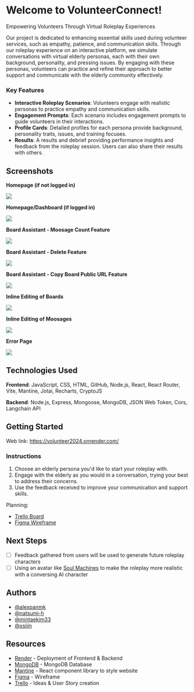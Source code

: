 # Welcome to VolunteerConnect!

Empowering Volunteers Through Virtual Roleplay Experiences

Our project is dedicated to enhancing essential skills used during volunteer services, such as empathy, patience, and communication skills. Through our roleplay experience on an interactive platform, we simulate conversations with virtual elderly personas, each with their own background, personality, and pressing issues. By engaging with these personas, volunteers can practice and refine their approach to better support and communicate with the elderly community effectively.

### Key Features

- **Interactive Roleplay Scenarios**: Volunteers engage with realistic personas to practice empathy and communication skills.
- **Engagement Prompts**: Each scenario includes engagement prompts to guide volunteers in their interactions.
- **Profile Cards**: Detailed profiles for each persona provide background, personality traits, issues, and training focuses.
- **Results**: A results and debrief providing performance insights and feedback from the roleplay session. Users can also share their results with others.

## Screenshots

**Homepage (if not logged in)**

<img src="/src/assets/images/homepage.png">

**Homepage/Dashboard (if logged in)**

<img src="/src/assets/images/dashboard.png">

**Board Assistant - Moosage Count Feature**

<img src="/src/assets/images/count.png">

**Board Assistant - Delete Feature**

<img src="/src/assets/images/boardassist.png">

**Board Assistant - Copy Board Public URL Feature**

<img src="/src/assets/images/copy.png">

**Inline Editing of Boards**

<img src="/src/assets/images/editboard.png">

**Inline Editing of Moosages**

<img src="/src/assets/images/editmoosage.png">

**Error Page**

<img src="/src/assets/images/errorpage.png">

## Technologies Used

**Frontend**: JavaScript, CSS, HTML, GitHub, Node.js, React, React Router, Vite, Mantine, Jotai, Recharts, CryptoJS

**Backend**: Node.js, Express, Mongoose, MongoDB, JSON Web Token, Cors, Langchain API

## Getting Started

Web link: https://volunteer2024.onrender.com/

### Instructions

1. Choose an elderly persona you'd like to start your roleplay with.
2. Engage with the elderly as you would in a conversation, trying your best to address their concerns.
3. Use the feedback received to improve your communication and support skills.

Planning:

- [Trello Board](https://trello.com/b/BwURx6DS/hacksingapore2024)
- [Figma Wireframe](https://www.figma.com/design/Hieytz57rddWCiOOydTNPZ/Hacksingapore?node-id=66-21&t=r5HxiZg9TsAEM1U6-0)

## Next Steps

- [ ] Feedback gathered from users will be used to generate future roleplay characters
- [ ] Using an avatar like [Soul Machines](https://www.soulmachines.com/) to make the roleplay more realistic with a conversing AI character

## Authors

- [@alexpanmk](https://github.com/alexpanmk)
- [@natsumi-h](https://github.com/natsumi-h)
- [@mintaekim33](https://github.com/mintaekim33)
- [@xsijin](https://github.com/xsijin)

## Resources

- [Render](https://render.com/) - Deployment of Frontend & Backend
- [MongoDB](https://www.mongodb.com/) - MongoDB Database
- [Mantine](https://mantine.dev/) - React component library to style website
- [Figma](https://figma.com) - Wireframe
- [Trello](https://trello.com) - Ideas & User Story creation
